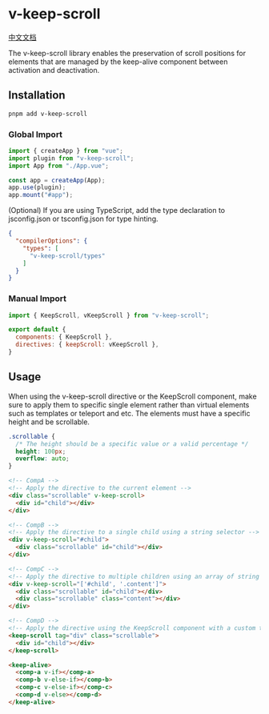 # v-keep-scroll

[中文文档](https://github.com/tanghongxin/v-keep-scroll/blob/main/README.zh-CN.md)

The v-keep-scroll library enables the preservation of scroll positions for elements that are managed by the keep-alive component between activation and deactivation.

## Installation

```bash
pnpm add v-keep-scroll
```

### Global Import

```javascript
import { createApp } from "vue";
import plugin from "v-keep-scroll";
import App from "./App.vue";

const app = createApp(App);
app.use(plugin);
app.mount("#app");
```

(Optional) If you are using TypeScript, add the type declaration to jsconfig.json or tsconfig.json for type hinting.

```json
{
  "compilerOptions": {
    "types": [
      "v-keep-scroll/types"
    ]
  }
}
```

### Manual Import

```javascript
import { KeepScroll, vKeepScroll } from "v-keep-scroll";

export default {
  components: { KeepScroll },
  directives: { keepScroll: vKeepScroll },
}
```

## Usage

When using the v-keep-scroll directive or the KeepScroll component, make sure to apply them to specific single element rather than virtual elements such as templates or teleport and etc. The elements must have a specific height and be scrollable.

```css
.scrollable {
  /* The height should be a specific value or a valid percentage */
  height: 100px; 
  overflow: auto;
}
```

```html
<!-- CompA -->
<!-- Apply the directive to the current element -->
<div class="scrollable" v-keep-scroll>
  <div id="child"></div>
</div>

<!-- CompB -->
<!-- Apply the directive to a single child using a string selector -->
<div v-keep-scroll="#child">
  <div class="scrollable" id="child"></div>
</div>

<!-- CompC -->
<!-- Apply the directive to multiple children using an array of string selectors -->
<div v-keep-scroll="['#child', '.content']">
  <div class="scrollable" id="child"></div>
  <div class="scrollable" class="content"></div>
</div>

<!-- CompD -->
<!-- Apply the directive using the KeepScroll component with a custom tag (default tag is "div") -->
<keep-scroll tag="div" class="scrollable">
  <div id="child"></div>
</keep-scroll>
```

```html
<keep-alive>
  <comp-a v-if></comp-a>
  <comp-b v-else-if></comp-b>
  <comp-c v-else-if></comp-c>
  <comp-d v-else></comp-d>
</keep-alive>
```

